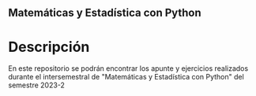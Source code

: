 ## Matemáticas y Estadística con Python
# Descripción
En este repositorio se podrán encontrar los apunte y ejercicios realizados durante el intersemestral de "Matemáticas y Estadística con Python" del semestre 2023-2
